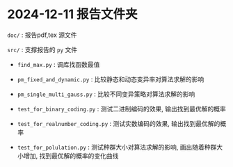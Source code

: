 # 2024-12-11 报告文件夹

`doc/` : 报告pdf,tex 源文件

`src/` : 支撑报告的 `py` 文件

- `find_max.py` : 调库找函数最值

- `pm_fixed_and_dynamic.py` : 比较静态和动态变异率对算法求解的影响

- `pm_single_multi_gauss.py` : 比较不同变异策略对算法求解的影响

- `test_for_binary_coding.py` : 测试二进制编码的效果, 输出找到最优解的概率

- `test_for_realnumber_coding.py` : 测试实数编码的效果, 输出找到最优解的概率

- `test_for_polulation.py` : 测试种群大小对算法求解的影响, 画出随着种群大小增加, 找到最优解的概率的变化曲线